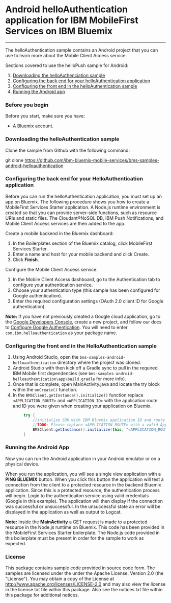 # Android helloAuthentication application for IBM MobileFirst Services on IBM Bluemix
---
The helloAuthentication sample contains an Android project that you can use to learn more about the Mobile Client Access service.  

Sections covered to use the helloPush sample for Android:

1. [Downloading the helloAuthenciation sample](#downloading-the-helloauthentication-sample)
2. [Configuring the back end for your helloAuthentication application](#configuring-the-back-end-for-your-helloauthentication-application)
3. [Configuring the front end in the helloAuthentication sample](#configuring-the-front-end-in-the-helloauthentication-sample)
4. [Running the Android app](#running-the-android-app)

### Before you begin
Before you start, make sure you have:

- A [Bluemix](http://bluemix.net) account.

### Downloading the helloAuthentication sample
Clone the sample from Github with the following command:

git clone https://github.com/ibm-bluemix-mobile-services/bms-samples-android-helloauthentication

### Configuring the back end for your HelloAuthentication application
Before you can run the helloAuthentication application, you must set up an app on Bluemix.  The following procedure shows you how to create a MobileFirst Services Starter application. A Node.js runtime environment is created so that you can provide server-side functions, such as resource URIs and static files. The Cloudant®NoSQL DB, IBM Push Notifications, and Mobile Client Access services are then added to the app.

Create a mobile backend in the  Bluemix dashboard:

1.	In the Boilerplates section of the Bluemix catalog, click MobileFirst Services Starter.
2.	Enter a name and host for your mobile backend and click Create.
3.	Click **Finish**.

Configure the Mobile Client Access service:

1.	In the Mobile Client Access dashboard, go to the Authentication tab to configure your authentication service.  
2.  Choose your authentication type (this sample has been configured for Google authentication).
3.  Enter the required configuration settings (OAuth 2.0 client ID for Google authentication).

**Note:** If you have not previously created a Google cloud application, go to the [Google Developers Console](https://console.developers.google.com), create a new project, and follow our docs to [Configure Google Authentication](https://www.ng.bluemix.net/docs/services/mobileaccess/security/google/t_google_config.html). You will need to enter `com.ibm.helloauthentication` as your package name.

### Configuring the front end in the HelloAuthentication sample
1. Using Android Studio, open the `bms-samples-android-helloauthentication` directory where the project was cloned.
2. Android Studio with then kick off a Gradle sync to pull in the required IBM Mobile first dependencies (see `bms-samples-android-helloauthentication\app\build.gradle` for more info).
3. Once that is complete, open MainActivity.java and locate the try block within the ```onCreate()``` function.
4. In the ```BMSClient.getInstance().initialize()``` function replace ```<APPLICATION_ROUTE>``` and ```<APPLICATION_ID>``` with the application route and ID you were given when creating your application on Bluemix.
```java
		try {
            //initialize SDK with IBM Bluemix application ID and route
            //TODO: Please replace <APPLICATION_ROUTE> with a valid ApplicationRoute and <APPLICATION_ID> with a valid ApplicationId
            BMSClient.getInstance().initialize(this, "<APPLICATION_ROUTE>", "<APPLICATION_ID>");
        }
```


### Running the Android App
Now you can run the Android application in your Android emulator or on a physical device.

When you run the application, you will see a single view application with a **PING BLUEMIX** button. When you click this button the application will test a connection from the client to a protected resource in the backend Bluemix application. Since this is a protected resource, the authentication process will begin. Login to the authenticaiton service using valid credentials (Google in this example).  The application will then display if the connection was successful or unsuccessful. In the unsuccessful state an error will be displayed in the application as well as output to Logcat. 

**Note:** Inside the **MainActivity** a GET request is made to a protected resource in the Node.js runtime on Bluemix. This code has been provided in the MobileFirst Services Starter boilerplate. The Node.js code provided in this boilerplate must be present in order for the sample to work as expected.

### License
This package contains sample code provided in source code form. The samples are licensed under the under the Apache License, Version 2.0 (the "License"). You may obtain a copy of the License at http://www.apache.org/licenses/LICENSE-2.0 and may also view the license in the license.txt file within this package. Also see the notices.txt file within this package for additional notices.

